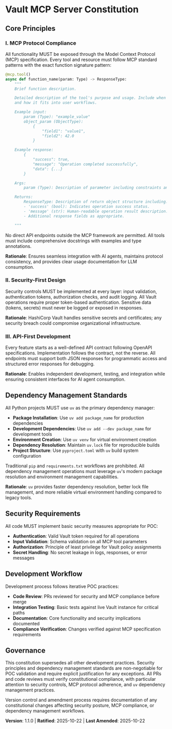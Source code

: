<!--
Sync Impact Report:
- Version change: 1.0.0 → 1.1.0
- Modified principles: MCP Protocol Compliance (added specific function pattern requirements)
- Added sections: Dependency Management Standards
- Templates requiring updates: ✅ All templates verified and compatible
- Follow-up TODOs: None - all placeholders filled
- Note: POC-focused constitution excludes comprehensive testing and monitoring requirements
-->

# Vault MCP Server Constitution

## Core Principles

### I. MCP Protocol Compliance
All functionality MUST be exposed through the Model Context Protocol (MCP) specification. Every tool and resource must follow MCP standard patterns with the exact function signature pattern:

```python
@mcp.tool()
async def function_name(param: Type) -> ResponseType:
    """
    Brief function description.

    Detailed description of the tool's purpose and usage. Include when to use this tool
    and how it fits into user workflows.

    Example input:
        param (Type): "example_value"
        object_param (ObjectType):
            {
                "field1": "value1",
                "field2": 42.0
            }

    Example response:
        {
            "success": true,
            "message": "Operation completed successfully",
            "data": {...}
        }

    Args:
        param (Type): Description of parameter including constraints and format.

    Returns:
        ResponseType: Description of return object structure including:
        - 'success' (bool): Indicates operation success status.
        - 'message' (str): Human-readable operation result description.
        - Additional response fields as appropriate.

    """
```

No direct API endpoints outside the MCP framework are permitted. All tools must include comprehensive docstrings with examples and type annotations.

**Rationale**: Ensures seamless integration with AI agents, maintains protocol consistency, and provides clear usage documentation for LLM consumption.

### II. Security-First Design
Security controls MUST be implemented at every layer: input validation, authentication tokens, authorization checks, and audit logging. All Vault operations require proper token-based authentication. Sensitive data (tokens, secrets) must never be logged or exposed in responses.

**Rationale**: HashiCorp Vault handles sensitive secrets and certificates; any security breach could compromise organizational infrastructure.

### III. API-First Development
Every feature starts as a well-defined API contract following OpenAPI specifications. Implementation follows the contract, not the reverse. All endpoints must support both JSON responses for programmatic access and structured error responses for debugging.

**Rationale**: Enables independent development, testing, and integration while ensuring consistent interfaces for AI agent consumption.

## Dependency Management Standards

All Python projects MUST use `uv` as the primary dependency manager:

- **Package Installation**: Use `uv add package_name` for production dependencies
- **Development Dependencies**: Use `uv add --dev package_name` for development tools
- **Environment Creation**: Use `uv venv` for virtual environment creation
- **Dependency Resolution**: Maintain `uv.lock` file for reproducible builds
- **Project Structure**: Use `pyproject.toml` with `uv` build system configuration

Traditional `pip` and `requirements.txt` workflows are prohibited. All dependency management operations must leverage `uv`'s modern package resolution and environment management capabilities.

**Rationale**: `uv` provides faster dependency resolution, better lock file management, and more reliable virtual environment handling compared to legacy tools.

## Security Requirements

All code MUST implement basic security measures appropriate for POC:

- **Authentication**: Valid Vault token required for all operations
- **Input Validation**: Schema validation on all MCP tool parameters
- **Authorization**: Principle of least privilege for Vault policy assignments
- **Secret Handling**: No secret leakage in logs, responses, or error messages

## Development Workflow

Development process follows iterative POC practices:

- **Code Review**: PRs reviewed for security and MCP compliance before merge
- **Integration Testing**: Basic tests against live Vault instance for critical paths
- **Documentation**: Core functionality and security implications documented
- **Compliance Verification**: Changes verified against MCP specification requirements

## Governance

This constitution supersedes all other development practices. Security principles and dependency management standards are non-negotiable for POC validation and require explicit justification for any exceptions. All PRs and code reviews must verify constitutional compliance, with particular attention to security controls, MCP protocol adherence, and `uv` dependency management practices.

Version control and amendment process requires documentation of any constitutional changes affecting security posture, MCP compliance, or dependency management workflows.

**Version**: 1.1.0 | **Ratified**: 2025-10-22 | **Last Amended**: 2025-10-22
